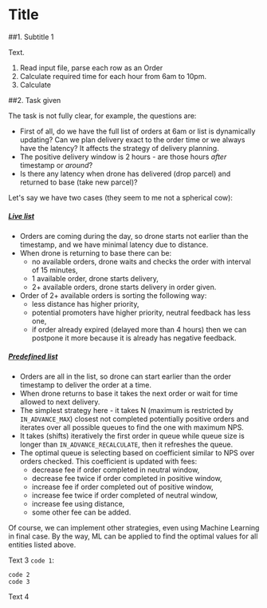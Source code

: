 # Title

##1. Subtitle 1

Text.

1. Read input file, parse each row as an Order
2. Calculate required time for each hour from 6am to 10pm.
3. Calculate 


##2. Task given

The task is not fully clear, for example, the questions are:

- First of all, do we have the full list of orders at 6am or list is dynamically updating? Can we plan delivery exact to the order time or we always have the latency? It affects the strategy of delivery planning.
- The positive delivery window is 2 hours - are those hours *after* timestamp or *around*?
- Is there any latency when drone has delivered (drop parcel) and returned to base (take new parcel)?

Let's say we have two cases (they seem to me not a spherical cow):

##### [Live list](#live-list)

- Orders are coming during the day, so drone starts not earlier than the timestamp, and we have minimal latency due to distance.
- When drone is returning to base there can be:
  - no available orders, drone waits and checks the order with interval of 15 minutes,
  - 1 available order, drone starts delivery,
  - 2+ available orders, drone starts delivery in order given.
- Order of 2+ available orders is sorting the following way:
  - less distance has higher priority,
  - potential promoters have higher priority, neutral feedback has less one,
  - if order already expired (delayed more than 4 hours) then we can postpone it more because it is already has negative feedback.

##### [Predefined list](#predefined-list)

- Orders are all in the list, so drone can start earlier than the order timestamp to deliver the order at a time.
- When drone returns to base it takes the next order or wait for time allowed to next delivery.
- The simplest strategy here - it takes N (maximum is restricted by `IN_ADVANCE_MAX`) closest not completed potentially positive orders and iterates over all possible queues to find the one with maximum NPS.
- It takes (shifts) iteratively the first order in queue while queue size is longer than `IN_ADVANCE_RECALCULATE`, then it refreshes the queue.
- The optimal queue is selecting based on coefficient similar to NPS over orders checked. This coefficient is updated with fees:
    - decrease fee if order completed in neutral window,
    - decrease fee twice if order completed in positive window,
    - increase fee if order completed out of positive window,
    - increase fee twice if order completed of neutral window,
    - increase fee using distance,
    - some other fee can be added.
     
Of course, we can implement other strategies, even using Machine Learning in final case. By the way, ML can be applied to find the optimal values for all entities listed above.  




Text 3 `code 1`:

    code 2
    code 3

Text 4